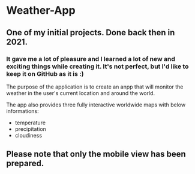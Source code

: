 # Weather-App 
## One of my initial projects. Done back then in 2021. 
### It gave me a lot of pleasure and I learned a lot of new and exciting things while creating it. It's not perfect, but I'd like to keep it on GitHub as it is :)



The purpose of the application is to create an anpp that will monitor the weather in the user's current location and around the world.

The app also provides three fully interactive worldwide maps with below informations:

- temperature
- precipitation
- cloudiness

## Please note that only the mobile view has been prepared.
